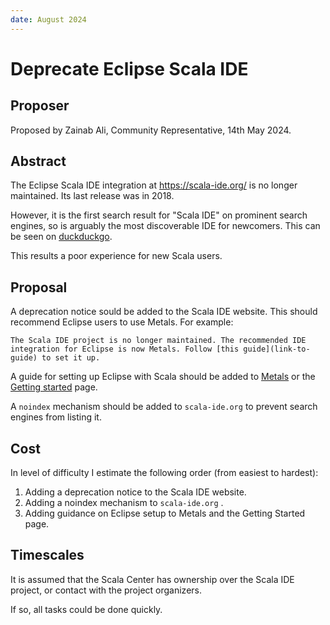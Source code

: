 ```yaml
---
date: August 2024
---
```


# Deprecate Eclipse Scala IDE

## Proposer

Proposed by Zainab Ali, Community Representative, 14th May 2024.

## Abstract

The Eclipse Scala IDE integration at https://scala-ide.org/ is no longer maintained. Its last release was in 2018.

However, it is the first search result for "Scala IDE" on prominent search engines, so is arguably the most discoverable IDE for newcomers. This can be seen on [duckduckgo](https://duckduckgo.com/?t=ffab&q=scala+IDE&ia=web).

This results a poor experience for new Scala users.

## Proposal

A deprecation notice sould be added to the Scala IDE website. This should recommend Eclipse users to use Metals. For example:
```
The Scala IDE project is no longer maintained. The recommended IDE integration for Eclipse is now Metals. Follow [this guide](link-to-guide) to set it up.
```

A guide for setting up Eclipse with Scala should be added to [Metals](https://scalameta.org/metals/docs/) or the [Getting started](https://docs.scala-lang.org/getting-started/index.html#with-an-ide) page.

A `noindex` mechanism should be added to `scala-ide.org` to prevent search engines from listing it.

## Cost

In level of difficulty I estimate the following order (from easiest to
hardest):

1. Adding a deprecation notice to the Scala IDE website.
2. Adding a noindex mechanism to `scala-ide.org` .
3. Adding guidance on Eclipse setup to Metals and the Getting Started page.

## Timescales

It is assumed that the Scala Center has ownership over the Scala IDE project, or contact with the project organizers.

If so, all tasks could be done quickly.
